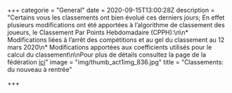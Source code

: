 +++
categorie = "General"
date = 2020-09-15T13:00:28Z
description = "Certains vous les classements ont bien évolué ces derniers jours; En effet plusieurs modifications ont été apportées à l’algorithme de classement des joueurs, le Classement Par Points Hebdomadaire (CPPH):\n\n* Modifications liées à l’arrêt des compétitions et au gel du classement au 12 mars 2020\n* Modifications apportées aux coefficients utilisés pour le calcul du classement\n\nPour plus de détails consultez la page de la fédération [ici]()"
image = "img/thumb_act1img_836.jpg"
title = "Classements: du nouveau à rentrée"

+++

